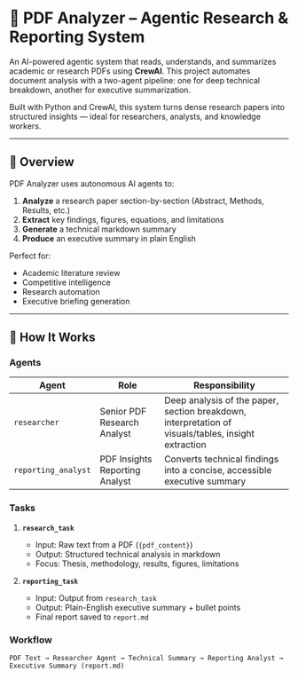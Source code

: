 # 📄 PDF Analyzer – Agentic Research & Reporting System

An AI-powered agentic system that reads, understands, and summarizes academic or research PDFs using **CrewAI**. This project automates document analysis with a two-agent pipeline: one for deep technical breakdown, another for executive summarization.

Built with Python and CrewAI, this system turns dense research papers into structured insights — ideal for researchers, analysts, and knowledge workers.

---

## 🚀 Overview

PDF Analyzer uses autonomous AI agents to:
1. **Analyze** a research paper section-by-section (Abstract, Methods, Results, etc.)
2. **Extract** key findings, figures, equations, and limitations
3. **Generate** a technical markdown summary
4. **Produce** an executive summary in plain English

Perfect for:
- Academic literature review
- Competitive intelligence
- Research automation
- Executive briefing generation

---

## 🧠 How It Works

### Agents
| Agent | Role | Responsibility |
|------|------|----------------|
| `researcher` | Senior PDF Research Analyst | Deep analysis of the paper, section breakdown, interpretation of visuals/tables, insight extraction |
| `reporting_analyst` | PDF Insights Reporting Analyst | Converts technical findings into a concise, accessible executive summary |

### Tasks
1. **`research_task`**  
   - Input: Raw text from a PDF (`{pdf_content}`)
   - Output: Structured technical analysis in markdown
   - Focus: Thesis, methodology, results, figures, limitations

2. **`reporting_task`**  
   - Input: Output from `research_task`
   - Output: Plain-English executive summary + bullet points
   - Final report saved to `report.md`

### Workflow
```text
PDF Text → Researcher Agent → Technical Summary → Reporting Analyst → Executive Summary (report.md)
